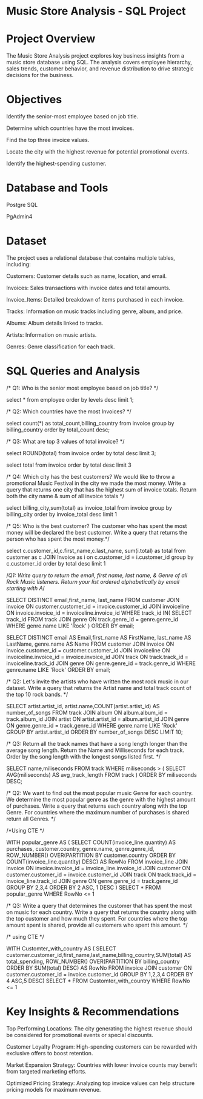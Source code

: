 # Music Store Analysis - SQL Project

# Project Overview

The Music Store Analysis project explores key business insights from a music store database using SQL. The analysis covers employee hierarchy, sales trends, customer behavior, and revenue distribution to drive strategic decisions for the business.

# Objectives

Identify the senior-most employee based on job title.

Determine which countries have the most invoices.

Find the top three invoice values.

Locate the city with the highest revenue for potential promotional events.

Identify the highest-spending customer.

# Database and Tools

Postgre SQL

PgAdmin4

# Dataset

The project uses a relational database that contains multiple tables, including:

Customers: Customer details such as name, location, and email.

Invoices: Sales transactions with invoice dates and total amounts.

Invoice_Items: Detailed breakdown of items purchased in each invoice.

Tracks: Information on music tracks including genre, album, and price.

Albums: Album details linked to tracks.

Artists: Information on music artists.

Genres: Genre classification for each track.

# SQL Queries and Analysis

/* Q1: Who is the senior most employee based on job title? */

select * from employee
order by levels desc
limit 1;

/* Q2: Which countries have the most Invoices? */

select count(*) as total_count,billing_country  from invoice
group by billing_country order by total_count desc; 

/* Q3: What are top 3 values of total invoice? */

select ROUND(total) from invoice 
order by total desc limit 3;

select total from invoice 
order by total desc limit 3

/* Q4: Which city has the best customers? We would like to throw a promotional Music Festival in the city we made the most money. 
Write a query that returns one city that has the highest sum of invoice totals. 
Return both the city name & sum of all invoice totals */


select billing_city,sum(total) as invoice_total 
from invoice group by billing_city order by invoice_total desc limit 1 


/* Q5: Who is the best customer? The customer who has spent the most money will be declared the best customer. 
Write a query that returns the person who has spent the most money.*/


select c.customer_id,c.first_name,c.last_name, sum(i.total) as total 
from customer as c
JOIN
Invoice as i on c.customer_id = i.customer_id 
group by c.customer_id order by total desc limit 1 


/*Q1: Write query to return the email, first name, last name, & Genre of all Rock Music listeners. 
Return your list ordered alphabetically by email starting with A*/

SELECT DISTINCT email,first_name, last_name
FROM customer
JOIN invoice ON customer.customer_id = invoice.customer_id
JOIN invoiceline ON invoice.invoice_id = invoiceline.invoice_id
WHERE track_id IN(
	SELECT track_id FROM track
	JOIN genre ON track.genre_id = genre.genre_id
	WHERE genre.name LIKE 'Rock'
)
ORDER BY email;



SELECT DISTINCT email AS Email,first_name AS FirstName, last_name AS LastName, genre.name AS Name
FROM customer
JOIN invoice ON invoice.customer_id = customer.customer_id
JOIN invoiceline ON invoiceline.invoice_id = invoice.invoice_id
JOIN track ON track.track_id = invoiceline.track_id
JOIN genre ON genre.genre_id = track.genre_id
WHERE genre.name LIKE 'Rock'
ORDER BY email;


/* Q2: Let's invite the artists who have written the most rock music in our dataset. 
Write a query that returns the Artist name and total track count of the top 10 rock bands. */

SELECT artist.artist_id, artist.name,COUNT(artist.artist_id) AS number_of_songs
FROM track
JOIN album ON album.album_id = track.album_id
JOIN artist ON artist.artist_id = album.artist_id
JOIN genre ON genre.genre_id = track.genre_id
WHERE genre.name LIKE 'Rock'
GROUP BY artist.artist_id
ORDER BY number_of_songs DESC
LIMIT 10;


/* Q3: Return all the track names that have a song length longer than the average song length. 
Return the Name and Milliseconds for each track. Order by the song length with the longest songs listed first. */

SELECT name,miliseconds
FROM track
WHERE miliseconds > (
	SELECT AVG(miliseconds) AS avg_track_length
	FROM track )
ORDER BY miliseconds DESC;


/* Q2: We want to find out the most popular music Genre for each country. We determine the most popular genre as the genre 
with the highest amount of purchases. Write a query that returns each country along with the top Genre. For countries where 
the maximum number of purchases is shared return all Genres. */


/*Using CTE */

WITH popular_genre AS 
(
    SELECT COUNT(invoice_line.quantity) AS purchases, customer.country, genre.name, genre.genre_id, 
	ROW_NUMBER() OVER(PARTITION BY customer.country ORDER BY COUNT(invoice_line.quantity) DESC) AS RowNo 
    FROM invoice_line 
	JOIN invoice ON invoice.invoice_id = invoice_line.invoice_id
	JOIN customer ON customer.customer_id = invoice.customer_id
	JOIN track ON track.track_id = invoice_line.track_id
	JOIN genre ON genre.genre_id = track.genre_id
	GROUP BY 2,3,4
	ORDER BY 2 ASC, 1 DESC
)
SELECT * FROM popular_genre WHERE RowNo <= 1


/* Q3: Write a query that determines the customer that has spent the most on music for each country. 
Write a query that returns the country along with the top customer and how much they spent. 
For countries where the top amount spent is shared, provide all customers who spent this amount. */


/* using CTE */

WITH Customter_with_country AS (
		SELECT customer.customer_id,first_name,last_name,billing_country,SUM(total) AS total_spending,
	    ROW_NUMBER() OVER(PARTITION BY billing_country ORDER BY SUM(total) DESC) AS RowNo 
		FROM invoice
		JOIN customer ON customer.customer_id = invoice.customer_id
		GROUP BY 1,2,3,4
		ORDER BY 4 ASC,5 DESC)
SELECT * FROM Customter_with_country WHERE RowNo <= 1

# Key Insights & Recommendations

Top Performing Locations: The city generating the highest revenue should be considered for promotional events or special discounts.

Customer Loyalty Program: High-spending customers can be rewarded with exclusive offers to boost retention.

Market Expansion Strategy: Countries with lower invoice counts may benefit from targeted marketing efforts.

Optimized Pricing Strategy: Analyzing top invoice values can help structure pricing models for maximum revenue.


